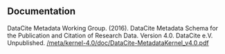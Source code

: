 ## Documentation
DataCite Metadata Working Group. (2016). DataCite Metadata Schema for the Publication and Citation of Research Data. Version 4.0. DataCite e.V. Unpublished. [/meta/kernel-4.0/doc/DataCite-MetadataKernel_v4.0.pdf](/meta/kernel-4.0/doc/DataCite-MetadataKernel_v4.0.pdf)
